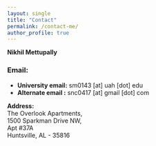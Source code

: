 ```yaml
---
layout: single
title: "Contact"
permalink: /contact-me/
author_profile: true
---
```


**Nikhil Mettupally**
### Email:

* **University email:** sm0143 [at] uah [dot] edu
* **Alternate email :** snc0417 [at] gmail [dot] com


**Address:**\
The Overlook Apartments,\
1500 Sparkman Drive NW,\
Apt #37A\
Huntsville, AL - 35816
